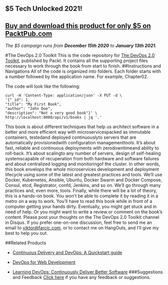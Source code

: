 ## $5 Tech Unlocked 2021!
[Buy and download this product for only $5 on PacktPub.com](https://www.packtpub.com/)
-----
*The $5 campaign         runs from __December 15th 2020__ to __January 13th 2021.__*

#The DevOps 2.0 Toolkit
This is the code repository for [The DevOps 2.0 Toolkit](https://www.packtpub.com/application-development/devops-20-toolkit?utm_source=github&utm_medium=repository&utm_campaign=9781785289194), published by Packt. It contains all the supporting project files necessary to work through the book from start to finish.
##Instructions and Navigations
All of the code is organized into folders. Each folder starts with a number followed by the application name. For example, Chapter02.



The code will look like the following:
```
curl -H 'Content-Type: application/json' -X PUT -d \
'{"_id": 1,
"title": "My First Book",
"author": "John Doe",
"description": "Not a very good book"}' \
http://localhost:8080/api/v1/books | jq '.'
```

This book is about different techniques that help us architect software in a better 
and more efficient way with microservicespacked as immutable containers, testedand 
deployed continuouslyto servers that are automatically provisionedwith configuration 
managementtools. It’s about fast, reliable and continuous deployments with zerodowntimeand ability to roll-back. It’s about scalingto any number of servers, design of 
self-healing systemscapable of recuperation from both hardware and software failures 
and about centralized logging and monitoringof the cluster.
In other words, this book envelops the whole microservices development and 
deployment lifecycle using some of the latest and greatest practices and tools. We’ll 
use Docker, Kubernetes, Ansible, Ubuntu, Docker Swarm and Docker Compose, 
Consul, etcd, Registrator, confd, Jenkins, and so on. We’ll go through many practices 
and, even more, tools.
Finally, while there will be a lot of theory, this is a hands-on book. You won’t be able 
to complete it by reading it in a metro on a way to work. You’ll have to read this 
book while in front of a computer getting your hands dirty. Eventually, you might 
get stuck and in need of help. Or you might want to write a review or comment 
on the book’s content. Please post your thoughts on the The DevOps 2.0 Toolkit 
channel in Disqus. If you prefer one-on-one discussion, feel free to send me an email 
to viktor@farcic.com, or to contact me on HangOuts, and I’ll give my best to help 
you out.

##Related Products
* [Continuous Delivery and DevOps: A Quickstart guide](https://www.packtpub.com/virtualization-and-cloud/continuous-delivery-and-devops-quickstart-guide?utm_source=github&utm_medium=repository&utm_campaign=9781849693684)

* [DevOps for Web Development](https://www.packtpub.com/networking-and-servers/devops-web-development?utm_source=github&utm_medium=repository&utm_campaign=9781786465702)

* [Learning DevOps: Continuously Deliver Better Software](https://www.packtpub.com/networking-and-servers/learning-devops-continuously-deliver-better-software?utm_source=github&utm_medium=repository&utm_campaign=9781787126619)
###Suggestions and Feedback
[Click here](https://docs.google.com/forms/d/e/1FAIpQLSe5qwunkGf6PUvzPirPDtuy1Du5Rlzew23UBp2S-P3wB-GcwQ/viewform) if you have any feedback or suggestions.
